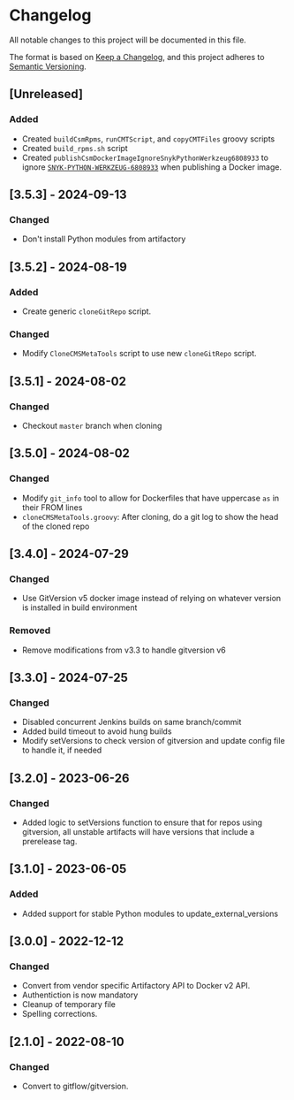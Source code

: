 # Changelog

All notable changes to this project will be documented in this file.

The format is based on [Keep a Changelog](https://keepachangelog.com/en/1.0.0/),
and this project adheres to [Semantic Versioning](https://semver.org/spec/v2.0.0.html).

## [Unreleased]

### Added
- Created `buildCsmRpms`, `runCMTScript`, and `copyCMTFiles` groovy scripts
- Created `build_rpms.sh` script
- Created `publishCsmDockerImageIgnoreSnykPythonWerkzeug6808933` to ignore
  [`SNYK-PYTHON-WERKZEUG-6808933`](https://security.snyk.io/vuln/SNYK-PYTHON-WERKZEUG-6808933)
  when publishing a Docker image.

## [3.5.3] - 2024-09-13
### Changed
- Don't install Python modules from artifactory

## [3.5.2] - 2024-08-19
### Added
- Create generic `cloneGitRepo` script.

### Changed
- Modify `CloneCMSMetaTools` script to use new `cloneGitRepo` script.

## [3.5.1] - 2024-08-02
### Changed
- Checkout `master` branch when cloning

## [3.5.0] - 2024-08-02
### Changed
- Modify `git_info` tool to allow for Dockerfiles that have uppercase `as` in their FROM lines
- `cloneCMSMetaTools.groovy`: After cloning, do a git log to show the head of the cloned repo

## [3.4.0] - 2024-07-29
### Changed
- Use GitVersion v5 docker image instead of relying on whatever version is installed in build environment

### Removed
- Remove modifications from v3.3 to handle gitversion v6

## [3.3.0] - 2024-07-25
### Changed
- Disabled concurrent Jenkins builds on same branch/commit
- Added build timeout to avoid hung builds
- Modify setVersions to check version of gitversion and update config file to handle it, if needed

## [3.2.0] - 2023-06-26
### Changed
- Added logic to setVersions function to ensure that for repos using gitversion, all unstable
  artifacts will have versions that include a prerelease tag.

## [3.1.0] - 2023-06-05
### Added
- Added support for stable Python modules to update_external_versions

## [3.0.0] - 2022-12-12
### Changed
- Convert from vendor specific Artifactory API to Docker v2 API.
- Authentiction is now mandatory
- Cleanup of temporary file
- Spelling corrections.

## [2.1.0] - 2022-08-10
### Changed
- Convert to gitflow/gitversion.


